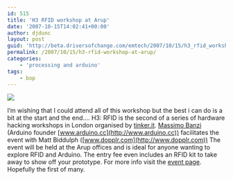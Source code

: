 ```yaml
---
id: 515
title: 'H3 RFID workshop at Arup'
date: '2007-10-15T14:02:41+00:00'
author: djdunc
layout: post
guid: 'http://beta.driversofchange.com/emtech/2007/10/15/h3_rfid_workshop_at_arup/'
permalink: /2007/10/15/h3-rfid-workshop-at-arup/
categories:
    - 'processing and arduino'
tags:
    - bop
---
```


![](https://i0.wp.com/www.tinker.it/en/uploads/Main/tinkerit_beginners_blog.jpg?w=1170)

I’m wishing that I could attend all of this workshop but the best i can do is a bit at the start and the end…. H3: RFID is the second of a series of hardware hacking workshops in London organised by [tinker.it](http://tinker.it/). [Massimo Banzi](http://www.tinker.it/en/People/HomePage) (Arduino founder [www.arduino.cc](http://www.arduino.cc)) facilitates the event with Matt Biddulph ([www.dopplr.com](http://www.dopplr.com)) The event will be held at the Arup offices and is ideal for anyone wanting to explore RFID and Arduino. The entry fee even includes an RFID kit to take away to show off your prototype. For more info visit the [event page](http://tinkerit.eventwax.com/h3-rfid-workshop). Hopefully the first of many.